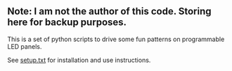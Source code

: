 ## Note: I am not the author of this code. Storing here for backup purposes.

This is a set of python scripts to drive some fun patterns on programmable LED panels.

See [setup.txt](setup.txt) for installation and use instructions.
